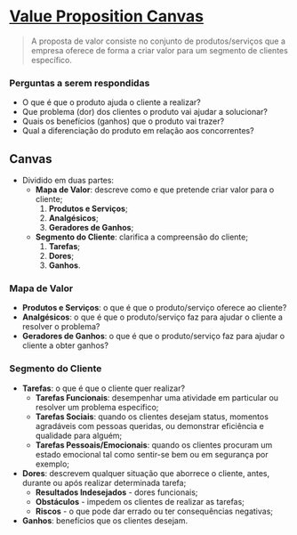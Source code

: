 # [Value Proposition Canvas](https://www.youtube.com/watch?v=ReM1uqmVfP0)

> A proposta de valor consiste no conjunto de produtos/serviços que a empresa oferece de forma a criar valor para um segmento de clientes específico.

### Perguntas a serem respondidas

* O que é que o produto ajuda o cliente a realizar?
* Que problema (dor) dos clientes o produto vai ajudar a solucionar?
* Quais os benefícios (ganhos) que o produto vai trazer?
* Qual a diferenciação do produto em relação aos concorrentes?

## Canvas

* Dividido em duas partes: 
  * **Mapa de Valor**: descreve como e que pretende criar valor para o cliente;
    1. **Produtos e Serviços**;
    2. **Analgésicos**;
    3. **Geradores de Ganhos**;
  * **Segmento do Cliente**: clarifica a compreensão do cliente;
    1. **Tarefas**;
    2. **Dores**;
    3. **Ganhos**.

### Mapa de Valor

* **Produtos e Serviços**: o que é que o produto/serviço oferece ao cliente?
* **Analgésicos**: o que é que o produto/serviço faz para ajudar o cliente a resolver o problema?
* **Geradores de Ganhos**: o que é que o produto/serviço faz para ajudar o cliente a obter ganhos?

### Segmento do Cliente

* **Tarefas**: o que é que o cliente quer realizar?
  * **Tarefas Funcionais**: desempenhar uma atividade em particular ou resolver um problema especifico;
  * **Tarefas Sociais**: quando os clientes desejam status, momentos agradáveis com pessoas queridas, ou demonstrar eficiência e qualidade para alguém;
  * **Tarefas Pessoais/Emocionais**: quando os clientes procuram um estado emocional tal como sentir-se bem ou em segurança por exemplo;
* **Dores**: descrevem qualquer situação que aborrece o cliente, antes, durante ou após realizar determinada tarefa; 
  * **Resultados Indesejados** - dores funcionais;
  * **Obstáculos** - impedem os clientes de realizar as tarefas;
  * **Riscos** - o que pode dar errado ou ter consequências negativas;
* **Ganhos**: benefícios que os clientes desejam.